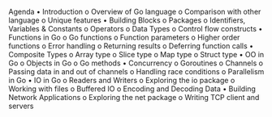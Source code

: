 Agenda
  •	Introduction
      o	Overview of Go language
      o	Comparison with other language
      o	Unique features
  •	Building Blocks
      o	Packages
      o	Identifiers, Variables & Constants
      o	Operators
      o	Data Types
      o	Control flow constructs
  •	Functions in Go
      o	Go functions
      o	 Function parameters
      o	Higher order functions
      o	Error handling
      o	Returning results
      o	Deferring function calls
  •	Composite Types
      o	Array type
      o	Slice type
      o	Map type
      o	Struct type
  •	OO in Go
      o	Objects in Go
      o	Go methods
  •	Concurrency
      o	Goroutines
      o	Channels
      o	Passing data in and out of channels
      o	Handling race conditions
      o	Parallelism in Go
  •	IO in Go
      o	Readers and Writers
      o	Exploring the io package
      o	Working with files
      o	Buffered IO
      o	Encoding and Decoding Data
  •	Building Network Applications
      o	Exploring the net package
      o	Writing TCP client and servers

